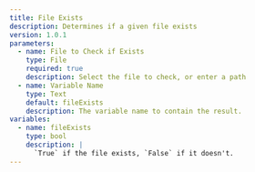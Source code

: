 ```yaml
---
title: File Exists
description: Determines if a given file exists
version: 1.0.1
parameters:
  - name: File to Check if Exists
    type: File
    required: true
    description: Select the file to check, or enter a path
  - name: Variable Name
    type: Text
    default: fileExists
    description: The variable name to contain the result.
variables:
  - name: fileExists
    type: bool
    description: |
      `True` if the file exists, `False` if it doesn't.
---
```

